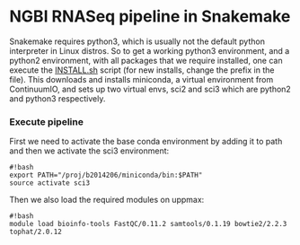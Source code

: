 # NGBI RNASeq pipeline in Snakemake #

Snakemake requires python3, which is usually not the default python interpreter  in Linux distros. So to get a working python3 environment, and a python2 environment, with all packages that we require installed, one can execute the [INSTALL.sh](src/master/INSTALL.sh) script (for new installs, change the prefix in the file). This downloads and installs miniconda, a virtual environment from ContinuumIO, and sets up two virtual envs, sci2 and sci3 which are python2 and python3 respectively. 

### Execute pipeline ###
First we need to activate the base conda environment by adding it to path and then we activate the sci3 environment:
```
#!bash
export PATH="/proj/b2014206/miniconda/bin:$PATH"
source activate sci3
```
Then we also load the required modules on uppmax:
```
#!bash
module load bioinfo-tools FastQC/0.11.2 samtools/0.1.19 bowtie2/2.2.3 tophat/2.0.12
```

